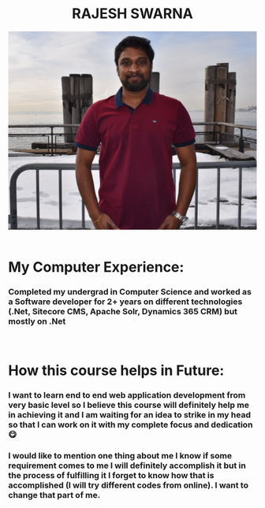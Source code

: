 # <center> RAJESH SWARNA </center>

<center> <img src="assets/images/Rajesh-pic.jpg" alt="Rajesh image" width="800"/> </center>

<!-- ![Image!](/assets/images/Rajesh-pic.jpg "Rajesh Image")  -->

<br >

# My Computer Experience:
### Completed my undergrad in Computer Science and worked as a Software developer for 2+ years on different technologies (.Net, Sitecore CMS, Apache Solr, Dynamics 365 CRM) but mostly on .Net

<br >

# How this course helps in Future:

### I want to learn end to end web application development from very basic level so I believe this course will definitely help me in achieving it and I am waiting for an idea to strike in my head so that I can work on it with my complete focus and dedication😋

### I would like to mention one thing about me I know if some requirement comes to me I will definitely accomplish it but in the process of fulfilling it I forget to know how that is accomplished (I will try different codes from online). I want to change that part of me.
